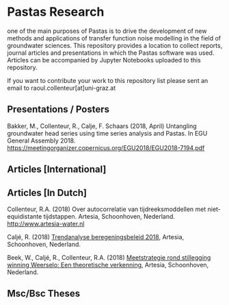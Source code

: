# Pastas Research
one of the main purposes of Pastas is to drive the development of new methods and applications of transfer function noise modelling in the field of groundwater sciences. This repository provides a location to collect reports, journal articles and presentations in which the Pastas software was used. Articles can be accompanied by Jupyter Notebooks uploaded to this repository. 

If you want to contribute your work to this repository list please sent an email to raoul.collenteur[at]uni-graz.at

Presentations / Posters
-------
Bakker, M., Collenteur, R., Calje, F. Schaars (2018, April) Untangling groundwater head series using time series analysis and Pastas. In EGU General Assembly 2018. <https://meetingorganizer.copernicus.org/EGU2018/EGU2018-7194.pdf>

Articles [International]
------------------------

Articles [In Dutch]
-------------------
Collenteur, R.A. (2018) Over autocorrelatie van tijdreeksmoddellen met niet-equidistante tijdstappen. Artesia, Schoonhoven, Nederland. <http://www.artesia-water.nl>

Caljé, R. (2018) [Trendanalyse beregeningsbeleid 2018](http://onderzoeksbank.brabant.nl/onderzoeksbank/onderzoek/evaluatie-beregeningsbeleid-trendanalyse-beregeningsbeleid-2018), Artesia, Schoonhoven, Nederland.

Beek, W., Caljé, R., Collenteur, R.A. (2018) [Meetstrategie rond stillegging winning Weerselo: Een theoretische verkenning](http://edepot.wur.nl/464397), Artesia, Schoonhoven, Nederland.

Msc/Bsc Theses
--------------
